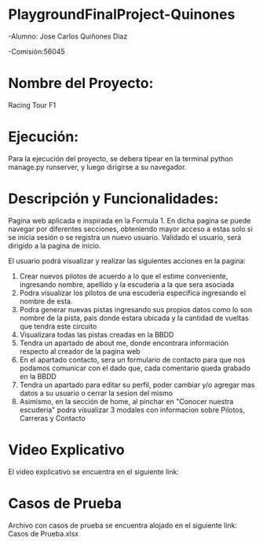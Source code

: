 # PlaygroundFinalProject-Quinones
-Alumno: Jose Carlos Quiñones Diaz

-Comisión:56045

# Nombre del Proyecto:
  Racing Tour F1

# Ejecución:
Para la ejecución del proyecto, se debera tipear en la terminal python manage.py runserver, y luego dirigirse a su navegador.

# Descripción y Funcionalidades:
Pagina web aplicada e inspirada en la Formula 1. En dicha pagina se puede navegar por diferentes secciones, obteniendo mayor acceso a estas solo si se inicia sesión o se registra un nuevo usuario.
Validado el usuario, será dirigido a la pagina de inicio.

El usuario podrá visualizar y realizar las siguientes acciones en la pagina:
  1. Crear nuevos pilotos de acuerdo a lo que el estime conveniente, ingresando nombre, apellido y la escuderia a la que sera asociada
  2. Podra visualizar los pilotos de una escuderia especifica ingresando el nombre de esta.
  3. Podra generar nuevas pistas ingresando sus propios datos como lo son nombre de la pista, pais donde estara ubicada y la cantidad de vueltas que tendra este circuito
  4. Visualizara todas las pistas creadas en la BBDD
  5. Tendra un apartado de about me, donde encontrara información respecto al creador de la pagina web
  6. En el apartado contacto, sera un formulario de contacto para que nos podamos comunicar con el dado que, cada comentario queda grabado en la BBDD
  7. Tendra un apartado para editar su perfil, poder cambiar y/o agregar mas datos a su usuario o cerrar la sesion del mismo
  8. Asimismo, en la sección de home, al pinchar en "Conocer nuestra escuderia" podra visualizar 3 modales con informacion sobre Pilotos, Carreras y Contacto

 # Video Explicativo
 El video explicativo se encuentra en el siguiente link:

# Casos de Prueba
Archivo con casos de prueba se encuentra alojado en el siguiente link: Casos de Prueba.xlsx


  

